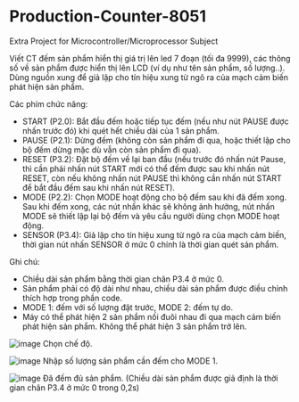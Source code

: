 # Production-Counter-8051
Extra Project for Microcontroller/Microprocessor Subject

Viết CT đếm sản phẩm hiển thị giá trị lên led 7 đoạn (tối đa 9999), các thông số về sản phẩm được hiển thị lên LCD (ví dụ như tên sản phẩm, số lượng..).
Dùng nguồn xung để giả lập cho tín hiệu xung từ ngõ ra của mạch cảm biến phát hiện sản phẩm. 

Các phím chức năng:
- START (P2.0): Bắt đầu đếm hoặc tiếp tục đếm (nếu như nút PAUSE được nhấn trước đó) khi quét hết chiều dài của 1 sản phẩm.
- PAUSE (P2.1): Dừng đếm (không còn sản phẩm đi qua, hoặc thiết lập cho bộ đếm dừng mặc dù vẫn còn sản phẩm đi qua).
- RESET (P3.2): Đặt bộ đếm về lại ban đầu (nếu trước đó nhấn nút Pause, thì cần phải nhấn nút START mới có thể đếm được sau khi nhấn nút RESET, còn nếu không nhấn nút PAUSE thì không cần nhấn nút START để bắt đầu đếm sau khi nhấn nút RESET).
- MODE (P2.2): Chọn MODE hoạt động cho bộ đếm sau khi đã đếm xong. Sau khi đếm xong, các nút nhấn khác sẽ không ảnh hưởng, nút nhấn MODE sẽ thiết lập lại bộ đếm và yêu cầu người dùng chọn MODE hoạt động.
- SENSOR (P3.4): Giả lập cho tín hiệu xung từ ngõ ra của mạch cảm biến, thời gian nút nhấn SENSOR ở mức 0 chính là thời gian quét sản phẩm.

Ghi chú: 
- Chiều dài sản phẩm bằng thời gian chân P3.4 ở mức 0.
- Sản phẩm phải có độ dài như nhau, chiều dài sản phẩm được điều chỉnh thích hợp trong phần code.
- MODE 1: đếm với số lượng đặt trước, MODE 2: đếm tự do.
- Máy có thể phát hiện 2 sản phẩm nối đuôi nhau đi qua mạch cảm biến phát hiện sản phẩm. Không thể phát hiện 3 sản phẩm trở lên. 

![image](https://user-images.githubusercontent.com/104365389/165110401-6ada0026-038a-49f8-9e79-93f6e88170b0.png)
          Chọn chế độ. 

![image](https://user-images.githubusercontent.com/104365389/165110521-21f12d89-8b8c-4b11-80c9-7e28a6cedfe2.png)
          Nhập số lượng sản phẩm cần đếm cho MODE 1.
          
![image](https://user-images.githubusercontent.com/104365389/165110646-790ddbf8-b076-4dd5-a07e-1300243f3993.png)
          Đã đếm đủ sản phẩm. (Chiều dài sản phẩm được giả định là thời gian chân P3.4 ở mức 0 trong 0,2s)


